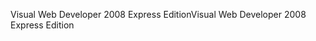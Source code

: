 <span data-ttu-id="6f42b-101">Visual Web Developer 2008 Express Edition</span><span class="sxs-lookup"><span data-stu-id="6f42b-101">Visual Web Developer 2008 Express Edition</span></span>